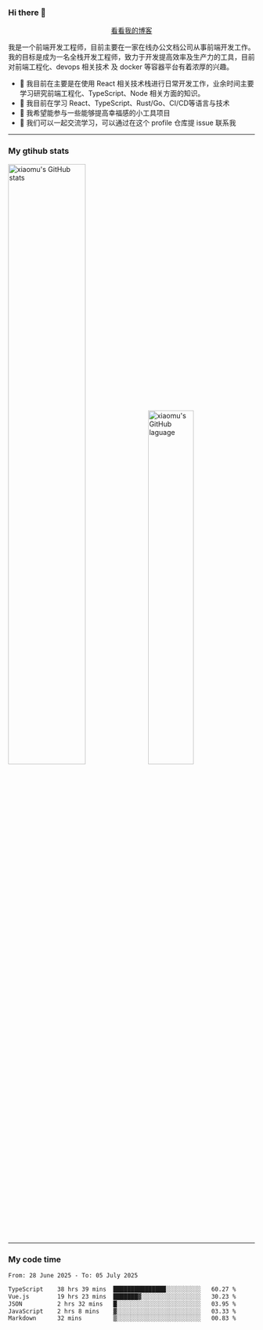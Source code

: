 ### Hi there 👋

<p align="center">
  <a href="https://blog.realjacket.fun">看看我的博客</a>
</p>

我是一个前端开发工程师，目前主要在一家在线办公文档公司从事前端开发工作。我的目标是成为一名全栈开发工程师，致力于开发提高效率及生产力的工具，目前对前端工程化、devops 相关技术 及 docker 等容器平台有着浓厚的兴趣。

- 🔭 我目前在主要是在使用 React 相关技术栈进行日常开发工作，业余时间主要学习研究前端工程化、TypeScript、Node 相关方面的知识。
- 🌱 我目前在学习 React、TypeScript、Rust/Go、CI/CD等语言与技术
- 👯 我希望能参与一些能够提高幸福感的小工具项目
- 💬 我们可以一起交流学习，可以通过在这个 profile 仓库提 issue 联系我

***

### My gtihub stats

<a><img src="https://github-readme-stats-git-masterrstaa-rickstaa.vercel.app/api?username=real-jacket&&show_icons=true" title="xiaomu's GitHub stats" alt="xiaomu's GitHub stats" style="width:56%;"/></a>
<a><img src="https://github-readme-stats-git-masterrstaa-rickstaa.vercel.app/api/top-langs/?username=real-jacket&layout=compact" title="xiaomu's GitHub laguage" alt="xiaomu's GitHub laguage" style="width:43%;"/><a/>

***

### My code time

<!--START_SECTION:waka-->

```txt
From: 28 June 2025 - To: 05 July 2025

TypeScript    38 hrs 39 mins  ███████████████░░░░░░░░░░   60.27 %
Vue.js        19 hrs 23 mins  ███████▓░░░░░░░░░░░░░░░░░   30.23 %
JSON          2 hrs 32 mins   █░░░░░░░░░░░░░░░░░░░░░░░░   03.95 %
JavaScript    2 hrs 8 mins    ▓░░░░░░░░░░░░░░░░░░░░░░░░   03.33 %
Markdown      32 mins         ▒░░░░░░░░░░░░░░░░░░░░░░░░   00.83 %
```

<!--END_SECTION:waka-->
